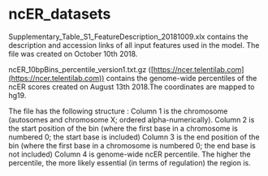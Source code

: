 # ncER_datasets

Supplementary_Table_S1_FeatureDescription_20181009.xlx contains the description and accession links of all input features used in the model.
The file was created on October 10th 2018.

ncER_10bpBins_percentile_version1.txt.gz ([https://ncer.telentilab.com](https://ncer.telentilab.com)) contains the genome-wide percentiles of the ncER scores created on August 13th 2018.The coordinates are mapped to hg19.

The file has the following structure :
Column 1 is the chromosome (autosomes and chromosome X; ordered alpha-numerically).
Column 2 is the start position of the bin (where the first base in a chromosome is numbered 0; the start base is included)
Column 3 is the end position of the bin (where the first base in a chromosome is numbered 0; the end base is not included)
Column 4 is genome-wide ncER percentile. The higher the percentile, the more likely essential (in terms of regulation) the region is.
